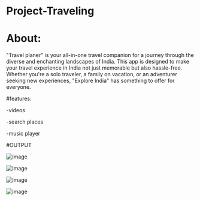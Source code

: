 # Project-Traveling

# About:
"Travel planer" is your all-in-one travel companion for a journey through the diverse and enchanting landscapes of India. This app is designed to make your travel experience in India not just memorable but also hassle-free. Whether you're a solo traveler, a family on vacation, or an adventurer seeking new experiences, "Explore India" has something to offer for everyone.

#features:

-videos

-search places

-music player

#OUTPUT

![image](https://github.com/Nisarg512/Project-Traveling_new/assets/139303998/8735fa55-df39-41bd-9ae6-c8ee32623a17)

![image](https://github.com/Nisarg512/Project-Traveling_new/assets/139303998/836f0a5a-30fa-4fef-abd4-2989aeb4b8b6)

![image](https://github.com/Nisarg512/Project-Traveling_new/assets/139303998/2f5759f6-1e2a-4e63-be88-d443b3dc1043)

![image](https://github.com/Nisarg512/Project-Traveling_new/assets/139303998/fe7187d6-0e70-41df-8f44-250fefe36c16)

